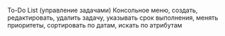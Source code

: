 To-Do List (управление задачами) Консольное меню, создать, редактировать, удалить задачу, указывать срок выполнения, менять приоритеты, сортировать по датам, искать по атрибутам
